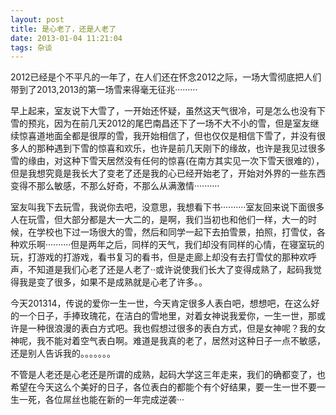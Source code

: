 ```yaml
---
layout: post
title: 是心老了，还是人老了
date: 2013-01-04 11:21:04
tags: 杂谈
---
```


2012已经是个不平凡的一年了，在人们还在怀念2012之际，一场大雪彻底把人们带到了2013,2013的第一场雪来得毫无征兆·········

早上起来，室友说下大雪了，一开始还怀疑，虽然这天气很冷，可是怎么也没有下雪的预兆，因为在前几天2012的尾巴南昌还下了一场不大不小的雪，但是室友继续惊喜道地面全都是很厚的雪，我开始相信了，但也仅仅是相信下雪了，并没有很多人的那种遇到下雪的惊喜和欢乐，也许是前几天刚下的缘故，也许是我见过很多雪的缘由，对这种下雪天居然没有任何的惊喜(在南方其实见一次下雪天很难的），但是我想究竟是我长大了变老了还是我的心已经开始老了，开始对外界的一些东西变得不那么敏感，不那么好奇，不那么从满激情··········

室友叫我下去玩雪，我说你去吧，没意思，我想看下书··········室友回来说下面很多人在玩雪，但大部分都是大一大二的，是啊，我们当初也和他们一样，大一的时候，在学校也下过一场很大的雪，然后和同学一起下去拍雪景，拍照，打雪仗，各种欢乐啊··········但是两年之后，同样的天气，我们却没有同样的心情，在寝室玩的玩，打游戏的打游戏，看书复习的看书，但是走廊上却没有去打雪仗的那种欢呼声，不知道是我们心老了还是人老了··或许说使我们长大了变得成熟了，起码我觉得我是变了很多，如果不是成熟就是心老了许多。。

今天201314，传说的爱你一生一世，今天肯定很多人表白吧，想想吧，在这么好的一个日子，手捧玫瑰花，在洁白的雪地里，对着女神说我爱你，一生一世，那或许是一种很浪漫的表白方式吧。我也假想过很多的表白方式，但是女神呢？我的女神呢，我不能对着空气表白啊。难道是我真的老了，居然对这种日子一点不敏感，还是别人告诉我的。。。。。。。

不管是人老还是心老还是所谓的成熟，起码大学这三年走来，我们的确都变了，也希望在今天这么个美好的日子，各位表白的都能个有个好结果，要一生一世不要一生一死，各位屌丝也能在新的一年完成逆袭···



